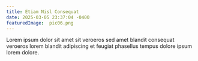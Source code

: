```yaml
---
title: Etiam Nisl Consequat
date: 2025-03-05 23:37:04 -0400
featuredImage:  pic06.png 
---
```


Lorem ipsum dolor sit amet sit veroeros sed amet blandit consequat veroeros lorem blandit adipiscing et feugiat phasellus tempus dolore ipsum lorem dolore. 